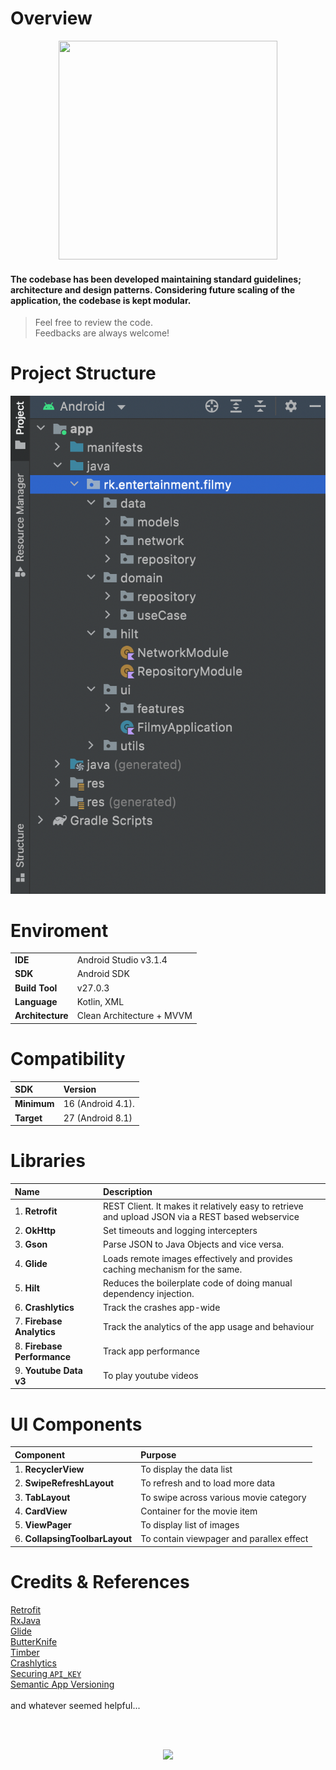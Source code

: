 # Overview

<p align="center">
  <img src="https://media.giphy.com/media/3o7rc0qU6m5hneMsuc/giphy.gif" width="350" height="350"/> 
</p>

#### The codebase has been developed maintaining standard guidelines; architecture and design patterns. Considering future scaling of the application, the codebase is kept modular.

> Feel free to review the code. <br>  Feedbacks are always welcome!


# Project Structure

<p align="center">
  <img src="/screenshots/project_structure.png"/> 
</p>


# Enviroment

|                    |                              |
|  ----------------  |  --------------------------  |
|  **IDE**           |  Android Studio v3.1.4       |
|  **SDK**           |  Android SDK                 |
|  **Build Tool**    |  v27.0.3                     |
|  **Language**      |  Kotlin, XML                 |
|  **Architecture**  |  Clean Architecture + MVVM   |

# Compatibility

|      SDK           |      Version            |
|  :---------------  |  :--------------------  |
|  **Minimum**       |  16 (Android 4.1).      |
|  **Target**        |  27 (Android 8.1)       |


# Libraries

|      Name          |      Description        |
|  :---------------  |  :--------------------  |
|  1. **Retrofit**       |  REST Client. It makes it relatively easy to retrieve and upload JSON via a REST based webservice  |
|  2. **OkHttp**         |  Set timeouts and logging intercepters  |
|  3. **Gson**           |  Parse JSON to Java Objects and vice versa.  |
|  4. **Glide**		       |  Loads remote images effectively and provides caching mechanism for the same.  |
|  5. **Hilt**		       |  Reduces the boilerplate code of doing manual dependency injection.  |
|  6. **Crashlytics**    |  Track the crashes app-wide  |
|  7. **Firebase Analytics**    |  Track the analytics of the app usage and behaviour  |
|  8. **Firebase Performance**    |  Track app performance  |
|  9. **Youtube Data v3**    |  To play youtube videos  |


# UI Components

|      Component     |      Purpose            |
|  :---------------  |  :--------------------  |
|  1. **RecyclerView**            |  To display the data list                 |
|  2. **SwipeRefreshLayout**      |  To refresh and to load more data         |
|  3. **TabLayout**               |  To swipe across various movie category   |
|  4. **CardView**                |  Container for the movie item             |
|  5. **ViewPager**               |  To display list of images                |
|  6. **CollapsingToolbarLayout** |  To contain viewpager and parallex effect |


# Credits & References 

 [Retrofit](https://www.journaldev.com/13639/retrofit-android-example-tutorial)
<br> [RxJava](https://www.toptal.com/android/functional-reactive-android-rxjava)
<br> [Glide](https://github.com/codepath/android_guides/wiki/Displaying-Images-with-the-Glide-Library)
<br> [ButterKnife](http://jakewharton.github.io/butterknife/)
<br> [Timber](https://medium.com/@caueferreira/timber-enhancing-your-logging-experience-330e8af97341)
<br> [Crashlytics](https://fabric.io/kits/android/crashlytics)
<br> [Securing ````API_KEY````](https://medium.com/code-better/hiding-api-keys-from-your-android-repository-b23f5598b906)
<br> [Semantic App Versioning](https://medium.com/@maxirosson/versioning-android-apps-d6ec171cfd82)
<br><br> and whatever seemed helpful...

<br>
<br>

<p align="center">
<img src="https://media.giphy.com/media/DAtJCG1t3im1G/giphy.gif"/>
</p>
